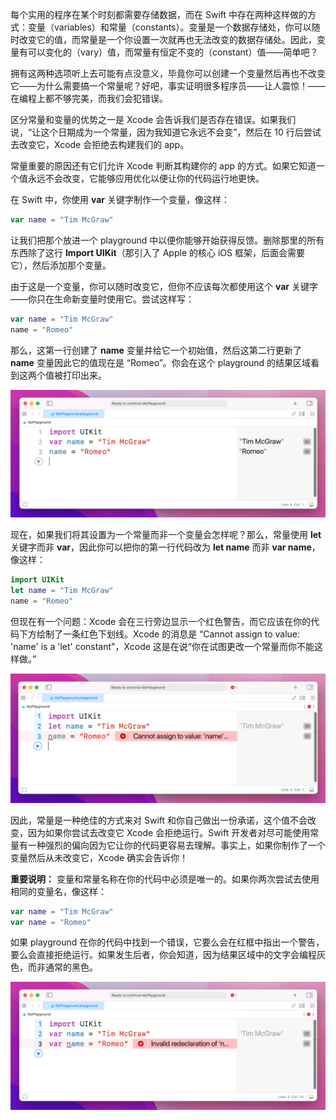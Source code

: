 每个实用的程序在某个时刻都需要存储数据，而在 Swift 中存在两种这样做的方式：变量（variables）和常量（constants）。变量是一个数据存储处，你可以随时改变它的值，而常量是一个你设置一次就再也无法改变的数据存储处。因此，变量有可以变化的（vary）值，而常量有恒定不变的（constant）值——简单吧？

拥有这两种选项听上去可能有点没意义，毕竟你可以创建一个变量然后再也不改变它——为什么需要搞一个常量呢？好吧，事实证明很多程序员——让人震惊！——在编程上都不够完美，而我们会犯错误。

区分常量和变量的优势之一是 Xcode 会告诉我们是否存在错误。如果我们说，“让这个日期成为一个常量，因为我知道它永远不会变”，然后在 10 行后尝试去改变它，Xcode 会拒绝去构建我们的 app。

常量重要的原因还有它们允许 Xcode 判断其构建你的 app 的方式。如果它知道一个值永远不会改变，它能够应用优化以便让你的代码运行地更快。

在 Swift 中，你使用 **var** 关键字制作一个变量，像这样：

```swift
var name = "Tim McGraw"
```

让我们把那个放进一个 playground 中以便你能够开始获得反馈。删除那里的所有东西除了这行 **Import UIKit**（那引入了 Apple 的核心 iOS 框架，后面会需要它），然后添加那个变量。

由于这是一个变量，你可以随时改变它，但你不应该每次都使用这个 **var** 关键字——你只在生命新变量时使用它。尝试这样写：

```swift
var name = "Tim McGraw"
name = "Romeo"
```

那么，这第一行创建了 **name** 变量并给它一个初始值，然后这第二行更新了 **name** 变量因此它的值现在是 “Romeo”。你会在这个 playground 的结果区域看到这两个值被打印出来。

![Pasted image 20240122091353.png](./attachments/Pasted%20image%2020240122091353.png)


现在，如果我们将其设置为一个常量而非一个变量会怎样呢？那么，常量使用 **let** 关键字而非 **var**，因此你可以把你的第一行代码改为 **let name** 而非 **var name**，像这样：

```swift
import UIKit
let name = "Tim McGraw"
name = "Remeo"
```

但现在有一个问题：Xcode 会在三行旁边显示一个红色警告，而它应该在你的代码下方绘制了一条红色下划线。Xcode 的消息是 “Cannot assign to value: 'name' is a 'let' constant"，Xcode 这是在说“你在试图更改一个常量而你不能这样做。”

![Pasted image 20240122091941.png](./attachments/Pasted%20image%2020240122091941.png)


因此，常量是一种绝佳的方式来对 Swift 和你自己做出一份承诺，这个值不会改变，因为如果你尝试去改变它 Xcode 会拒绝运行。Swift 开发者对尽可能使用常量有一种强烈的偏向因为它让你的代码更容易去理解。事实上，如果你制作了一个变量然后从未改变它，Xcode 确实会告诉你！

**重要说明：** 变量和常量名称在你的代码中必须是唯一的。如果你两次尝试去使用相同的变量名，像这样：

```swift
var name = "Tim McGraw"
var name = "Romeo"
```

如果 playground 在你的代码中找到一个错误，它要么会在红框中指出一个警告，要么会直接拒绝运行。如果发生后者，你会知道，因为结果区域中的文字会编程灰色，而非通常的黑色。

![Pasted image 20240122092716.png](./attachments/Pasted%20image%2020240122092716.png)
